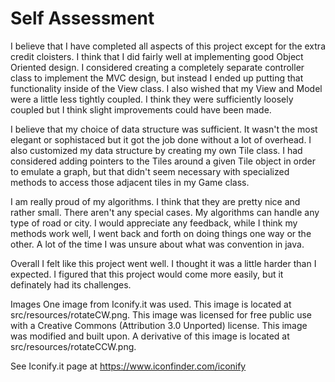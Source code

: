 Self Assessment
===============

I believe that I have completed all aspects of this project except for the
extra credit cloisters.
I think that I did fairly well at implementing good Object Oriented
design. I considered creating a completely separate controller class
to implement the MVC design, but instead I ended up putting that
functionality inside of the View class. I also wished that my View
and Model were a little less tightly coupled. I think they were sufficiently
loosely coupled but I think slight improvements could have been made.

I believe that my choice of data structure was sufficient. It wasn't the most
elegant or sophistaced but it got the job done without a lot of overhead.
I also customized my data structure by creating my own Tile class.
I had considered adding pointers to the Tiles around a given Tile object
in order to emulate a graph, but that didn't seem necessary with specialized
methods to access those adjacent tiles in my Game class.

I am really proud of my algorithms. I think that they are pretty nice and
rather small. There aren't any special cases. My algorithms can handle
any type of road or city. I would appreciate any feedback, while I think my
methods work well, I went back and forth on doing things one way or the other.
A lot of the time I was unsure about what was convention in java.

Overall I felt like this project went well. I thought it was a little harder
than I expected. I figured that this project would come more easily, but it
definately had its challenges.

Images
One image from Iconify.it was used. This image is located at
src/resources/rotateCW.png.
This image was licensed for free public use with a Creative Commons
(Attribution 3.0 Unported) license.
This image was modified and built upon.
A derivative of this image is located at src/resources/rotateCCW.png.

See Iconify.it page at https://www.iconfinder.com/iconify
